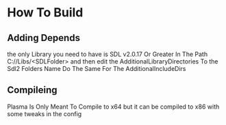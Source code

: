 # How To Build

## Adding Depends
the only Library you need to have is SDL v2.0.17 Or Greater
In The Path C://Libs/\<SDLFolder\> and then edit the AdditionalLibraryDirectories To the Sdl2 Folders Name Do The Same For The AdditionalIncludeDirs

## Compileing
Plasma Is Only Meant To Compile to x64 but it can be compiled to x86 with some tweaks in the config

